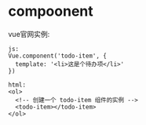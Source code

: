 # compoonent 
vue官网实例:

	js:
	Vue.component('todo-item', {
	  template: '<li>这是个待办项</li>'
	})

	html:
	<ol>
	  <!-- 创建一个 todo-item 组件的实例 -->
	  <todo-item></todo-item>
	</ol>